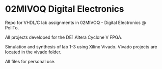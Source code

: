# 02MIVOQ Digital Electronics

Repo for VHDL/C lab assignments in 02MIVOQ - Digital Electronics @ PoliTo.

All projects developed for the DE1 Altera Cyclone V FPGA.

Simulation and synthesis of lab 1-3 using Xilinx Vivado. Vivado projects are located in the vivado folder.

All files for personal use.
